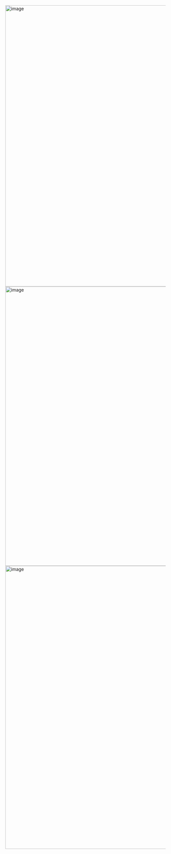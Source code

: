 <img width="1919" height="881" alt="image" src="https://github.com/user-attachments/assets/b411f117-dff8-432a-911d-a2ab4dd07b7c" />

<img width="1919" height="875" alt="image" src="https://github.com/user-attachments/assets/9588d30c-797c-41b0-9e77-b02ef3e3dfa2" />

<img width="1919" height="887" alt="image" src="https://github.com/user-attachments/assets/c0e2b11d-139c-4be2-95fd-90f34eb0a1f8" />
